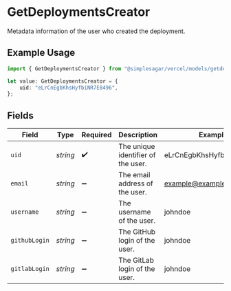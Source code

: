 # GetDeploymentsCreator

Metadata information of the user who created the deployment.

## Example Usage

```typescript
import { GetDeploymentsCreator } from "@simplesagar/vercel/models/getdeploymentsop.js";

let value: GetDeploymentsCreator = {
    uid: "eLrCnEgbKhsHyfbiNR7E8496",
};
```

## Fields

| Field                              | Type                               | Required                           | Description                        | Example                            |
| ---------------------------------- | ---------------------------------- | ---------------------------------- | ---------------------------------- | ---------------------------------- |
| `uid`                              | *string*                           | :heavy_check_mark:                 | The unique identifier of the user. | eLrCnEgbKhsHyfbiNR7E8496           |
| `email`                            | *string*                           | :heavy_minus_sign:                 | The email address of the user.     | example@example.com                |
| `username`                         | *string*                           | :heavy_minus_sign:                 | The username of the user.          | johndoe                            |
| `githubLogin`                      | *string*                           | :heavy_minus_sign:                 | The GitHub login of the user.      | johndoe                            |
| `gitlabLogin`                      | *string*                           | :heavy_minus_sign:                 | The GitLab login of the user.      | johndoe                            |